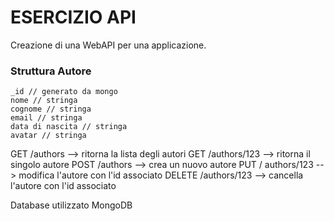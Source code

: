 # ESERCIZIO API

Creazione di una WebAPI per una applicazione.

### Struttura Autore

```
_id // generato da mongo
nome // stringa
cognome // stringa
email // stringa
data di nascita // stringa
avatar // stringa
```
GET /authors        --> ritorna la lista degli autori
GET /authors/123    --> ritorna il singolo autore
POST /authors       --> crea un nuovo autore
PUT / authors/123   --> modifica l'autore con l'id associato
DELETE /authors/123 --> cancella l'autore con l'id associato

Database utilizzato MongoDB
